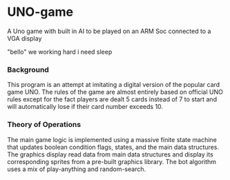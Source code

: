 # UNO-game
A Uno game with built in AI to be played on an ARM Soc connected to a VGA display

"bello" we working hard i need sleep
 
### Background 
This program is an attempt at imitating a digital version of the popular card game UNO. The
rules of the game are almost entirely based on official UNO rules except for the fact players are
dealt 5 cards instead of 7 to start and will automatically lose if their card number exceeds 10.

### Theory of Operations 
The main game logic is implemented using a massive finite state machine that updates boolean
condition flags, states, and the main data structures. The graphics display read data from main
data structures and display its corresponding sprites from a pre-built graphics library. The bot
algorithm uses a mix of play-anything and random-search.
